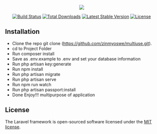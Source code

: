 <p align="center"><img src="https://laravel.com/assets/img/components/logo-laravel.svg"></p>

<p align="center">
<a href="https://travis-ci.org/laravel/framework"><img src="https://travis-ci.org/laravel/framework.svg" alt="Build Status"></a>
<a href="https://packagist.org/packages/laravel/framework"><img src="https://poser.pugx.org/laravel/framework/d/total.svg" alt="Total Downloads"></a>
<a href="https://packagist.org/packages/laravel/framework"><img src="https://poser.pugx.org/laravel/framework/v/stable.svg" alt="Latest Stable Version"></a>
<a href="https://packagist.org/packages/laravel/framework"><img src="https://poser.pugx.org/laravel/framework/license.svg" alt="License"></a>

</p>


## Installation
 - Clone the repo git clone (https://github.com/zinmyoswe/multiuse.git).
 - cd to Project Folder
 - Run <span class="badge badge-light">composer install </span>
 - Save as .env.example to .env and set your database information
 - Run php artisan key:generate
 - Run npm install
 - Run php artisan migrate
 - Run php artisan serve
 - Run npm run watch
 - Run php artisan passport:install
 - Done Enjoy!!! multipurpose of application
  

## License

The Laravel framework is open-sourced software licensed under the [MIT license](https://opensource.org/licenses/MIT).

